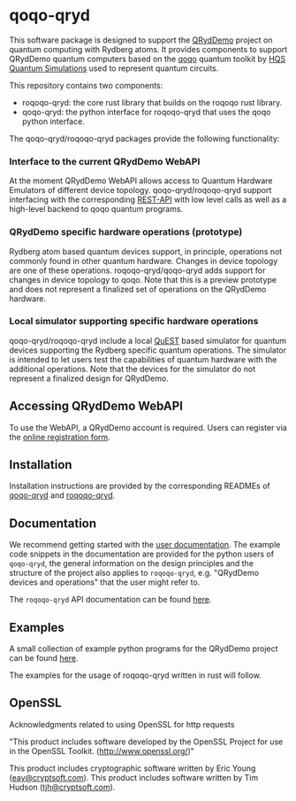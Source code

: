 # qoqo-qryd

This software package is designed to support the [QRydDemo](https://thequantumlaend.de/qryddemo/) project on quantum computing with Rydberg atoms. It provides components to support QRydDemo quantum computers based on the [qoqo](https://github.com/HQSquantumsimulations/qoqo) quantum toolkit by [HQS Quantum Simulations](https://quantumsimulations.de) used to represent quantum circuits.

This repository contains two components:

* roqoqo-qryd: the core rust library that builds on the roqoqo rust library.
* qoqo-qryd: the python interface for roqoqo-qryd that uses the qoqo python interface.

The qoqo-qryd/roqoqo-qryd packages provide the following functionality:

### Interface to the current QRydDemo WebAPI

At the moment QRydDemo WebAPI allows access to Quantum Hardware Emulators of different device topology. qoqo-qryd/roqoqo-qryd support interfacing with the corresponding [REST-API](https://api.qryddemo.itp3.uni-stuttgart.de/docs) with low level calls as well as a high-level backend to qoqo quantum programs.

### QRydDemo specific hardware operations (prototype)

Rydberg atom based quantum devices support, in principle, operations not commonly found in other quantum hardware. Changes in device topology are one of these operations. roqoqo-qryd/qoqo-qryd adds support for changes in device topology to qoqo.
Note that this is a preview prototype and does not represent a finalized set of operations on the QRydDemo hardware.

### Local simulator supporting specific hardware operations

qoqo-qryd/roqoqo-qryd include a local [QuEST](https://github.com/QuEST-Kit/QuEST) based simulator for quantum devices supporting the Rydberg specific quantum operations. The simulator is intended to let users test the capabilities of quantum hardware with the additional operations. Note that the devices for the simulator do not represent a finalized design for QRydDemo.

## Accessing QRydDemo WebAPI

To use the WebAPI, a QRydDemo account is required. Users can register via the [online registration form](https://thequantumlaend.de/get-access/).

## Installation

Installation instructions are provided by the corresponding READMEs of [qoqo-qryd](https://github.com/HQSquantumsimulations/qoqo_qryd/blob/main/qoqo-qryd/README.md) and [roqoqo-qryd](https://github.com/HQSquantumsimulations/qoqo_qryd/blob/main/roqoqo-qryd/README.md).

## Documentation

We recommend getting started with the [user documentation](https://hqsquantumsimulations.github.io/qoqo_qryd/).
 The example code snippets in the documentation are provided for the python users of `qoqo-qryd`, the general information on the design principles and the structure of the project also applies to `roqoqo-qryd`, e.g. "QRydDemo devices and operations" that the user might refer to.

The `roqoqo-qryd` API documentation can be found [here](https://docs.rs/roqoqo-qryd/).

## Examples

A small collection of example python programs for the QRydDemo project can be found [here](https://github.com/HQSquantumsimulations/qoqo_qryd/tree/main/qoqo-qryd/examples).

The examples for the usage of roqoqo-qryd written in rust will follow.

## OpenSSL

Acknowledgments related to using OpenSSL for http requests

"This product includes software developed by the OpenSSL Project
for use in the OpenSSL Toolkit. (http://www.openssl.org/)"

This product includes cryptographic software written by Eric Young
(eay@cryptsoft.com).  This product includes software written by Tim
Hudson (tjh@cryptsoft.com).